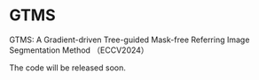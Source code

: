 # GTMS
GTMS: A Gradient-driven Tree-guided Mask-free Referring Image Segmentation Method （ECCV2024）

The code will be released soon.
